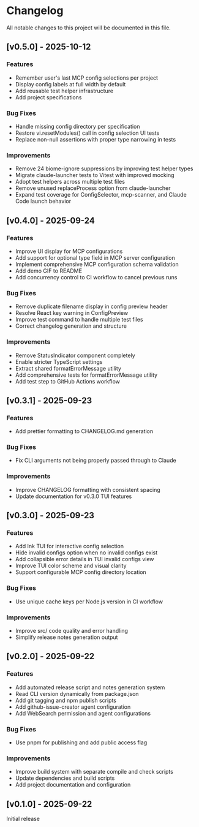 # Changelog

All notable changes to this project will be documented in this file.

## [v0.5.0] - 2025-10-12

### Features

- Remember user's last MCP config selections per project
- Display config labels at full width by default
- Add reusable test helper infrastructure
- Add project specifications

### Bug Fixes

- Handle missing config directory per specification
- Restore vi.resetModules() call in config selection UI tests
- Replace non-null assertions with proper type narrowing in tests

### Improvements

- Remove 24 biome-ignore suppressions by improving test helper types
- Migrate claude-launcher tests to Vitest with improved mocking
- Adopt test helpers across multiple test files
- Remove unused replaceProcess option from claude-launcher
- Expand test coverage for ConfigSelector, mcp-scanner, and Claude Code launch behavior

## [v0.4.0] - 2025-09-24

### Features

- Improve UI display for MCP configurations
- Add support for optional type field in MCP server configuration
- Implement comprehensive MCP configuration schema validation
- Add demo GIF to README
- Add concurrency control to CI workflow to cancel previous runs

### Bug Fixes

- Remove duplicate filename display in config preview header
- Resolve React key warning in ConfigPreview
- Improve test command to handle multiple test files
- Correct changelog generation and structure

### Improvements

- Remove StatusIndicator component completely
- Enable stricter TypeScript settings
- Extract shared formatErrorMessage utility
- Add comprehensive tests for formatErrorMessage utility
- Add test step to GitHub Actions workflow

## [v0.3.1] - 2025-09-23

### Features

- Add prettier formatting to CHANGELOG.md generation

### Bug Fixes

- Fix CLI arguments not being properly passed through to Claude

### Improvements

- Improve CHANGELOG formatting with consistent spacing
- Update documentation for v0.3.0 TUI features

## [v0.3.0] - 2025-09-23

### Features

- Add Ink TUI for interactive config selection
- Hide invalid configs option when no invalid configs exist
- Add collapsible error details in TUI invalid configs view
- Improve TUI color scheme and visual clarity
- Support configurable MCP config directory location

### Bug Fixes

- Use unique cache keys per Node.js version in CI workflow

### Improvements

- Improve src/ code quality and error handling
- Simplify release notes generation output

## [v0.2.0] - 2025-09-22

### Features

- Add automated release script and notes generation system
- Read CLI version dynamically from package.json
- Add git tagging and npm publish scripts
- Add github-issue-creator agent configuration
- Add WebSearch permission and agent configurations

### Bug Fixes

- Use pnpm for publishing and add public access flag

### Improvements

- Improve build system with separate compile and check scripts
- Update dependencies and build scripts
- Add project documentation and configuration

## [v0.1.0] - 2025-09-22

Initial release
